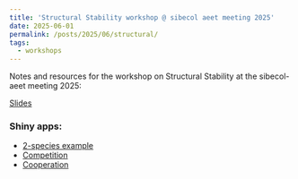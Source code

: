 ```yaml
---
title: 'Structural Stability workshop @ sibecol aeet meeting 2025'
date: 2025-06-01
permalink: /posts/2025/06/structural/
tags:
  - workshops
---
```


Notes and resources for the workshop on Structural Stability at the sibecol-aeet meeting 2025:

[Slides](https://drive.google.com/file/d/1-E_9hv9QfNlH_ZSGWlHTvuUzrHasW9_O/view?usp=sharing)

### Shiny apps:
- [2-species example](https://violetavics.shinyapps.io/StructuralStability2sp/)
- [Competition](https://violetavics.shinyapps.io/CompetitiveSphere_workshop/)
- [Cooperation](https://violetavics.shinyapps.io/CooperativeSphere_workshop/)
